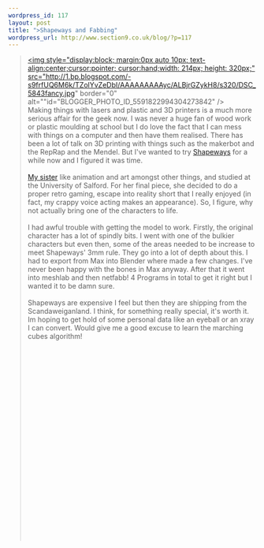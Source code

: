 ```yaml
--- 
wordpress_id: 117
layout: post
title: ">Shapeways and Fabbing"
wordpress_url: http://www.section9.co.uk/blog/?p=117
---
```

><a onblur="try {parent.deselectBloggerImageGracefully();} catch(e) {}" href="http://1.bp.blogspot.com/-s9frfUQ6M6k/TZolYvZeDbI/AAAAAAAAAyc/ALBjrGZykH8/s1600/DSC_5843fancy.jpg"><img style="display:block; margin:0px auto 10px; text-align:center;cursor:pointer; cursor:hand;width: 214px; height: 320px;" src="http://1.bp.blogspot.com/-s9frfUQ6M6k/TZolYvZeDbI/AAAAAAAAAyc/ALBjrGZykH8/s320/DSC_5843fancy.jpg" border="0" alt=""id="BLOGGER_PHOTO_ID_5591822994304273842" /></a><br />Making things with lasers and plastic and 3D printers is a much more serious affair for the geek now. I was never a huge fan of wood work or plastic moulding at school but I do love the fact that I can mess with things on a computer and then have them realised. There has been a lot of talk on 3D printing with things such as the makerbot and the RepRap and the Mendel. But I've wanted to try <a href="http://www.shapeways.com/">Shapeways</a> for a while now and I figured it was time. <br /><br /><a href="http://www.outer-beauty.co.uk">My sister</a> like animation and art amongst other things, and studied at the University of Salford. For her final piece, she decided to do a proper retro gaming, escape into reality short that I really enjoyed (in fact, my crappy voice acting makes an appearance). So, I figure, why not actually bring one of the characters to life.<br /><br />I had awful trouble with getting the model to work. Firstly, the original character has a lot of spindly bits. I went with one of the bulkier characters but even then, some of the areas needed to be increase to meet Shapeways' 3mm rule. They go into a lot of depth about this. I had to export from Max into Blender where made a few changes. I've never been happy with the bones in Max anyway. After that it went into meshlab and then netfabb! 4 Programs in total to get it right but I wanted it to be damn sure.<br /><br />Shapeways are expensive I feel but then they are shipping from the Scandaweiganland. I think, for something really special, it's worth it. Im hoping to get hold of some personal data like an eyeball or an xray I can convert. Would give me a good excuse to learn the marching cubes algorithm! <br /><br /><object width="480" height="390"><param name="movie" value="http://www.youtube.com/v/Gsh4ZYjrcFg?fs=1&amp;hl=en_US"></param><param name="allowFullScreen" value="true"></param><param name="allowscriptaccess" value="always"></param><embed src="http://www.youtube.com/v/Gsh4ZYjrcFg?fs=1&amp;hl=en_US" type="application/x-shockwave-flash" allowscriptaccess="always" allowfullscreen="true" width="480" height="390"></embed></object>
